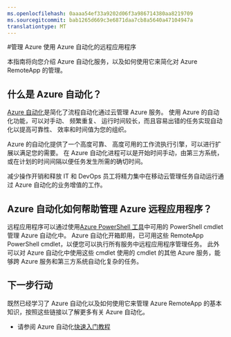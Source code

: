 ```yaml
---
ms.openlocfilehash: 0aaaa54ef33a9202d06f3a986714380aa8219709
ms.sourcegitcommit: bab1265d669c3e6871daa7cb8a5640a47104947a
translationtype: MT
---
```

<properties
    pageTitle="管理 Azure 使用 Azure 自动化的远程应用程序"
    description="了解如何使用 Azure 自动化服务管理 Azure 远程应用程序。"
    services="remoteapp, automation"
    documentationCenter=""
    authors="csand-msft"
    manager="eamono"
    editor=""/>

<tags
    ms.service="remoteapp"
    ms.workload="tbd"
    ms.tgt_pltfrm="na"
    ms.devlang="na"
    ms.topic="article"
    ms.date="06/23/2015"
    ms.author="csand"/>



#管理 Azure 使用 Azure 自动化的远程应用程序

本指南将向您介绍 Azure 自动化服务，以及如何使用它来简化对 Azure RemoteApp 的管理。

## 什么是 Azure 自动化？

[Azure 自动化](http://azure.microsoft.com/services/automation/)是简化了流程自动化通过云管理 Azure 服务。 使用 Azure 的自动化功能，可以对手动、 频繁重复、 运行时间较长，而且容易出错的任务实现自动化以提高可靠性、 效率和时间值为您的组织。

Azure 的自动化提供了一个高度可靠、 高度可用的工作流执行引擎，可以进行扩展以满足您的需要。 在 Azure 自动化进程可以是开始时间手动，由第三方系统，或在计划的时间间隔以便任务发生所需的确切时间。

减少操作开销和释放 IT 和 DevOps 员工将精力集中在移动云管理任务自动运行通过 Azure 自动化的业务增值的工作。


## Azure 自动化如何帮助管理 Azure 远程应用程序？

远程应用程序可以通过使用[Azure PowerShell 工具](https://msdn.microsoft.com/library/azure/jj156055.aspx)中可用的 PowerShell cmdlet 管理 Azure 自动化中。 Azure 自动化开箱即用，已可用这些 RemoteApp PowerShell cmdlet，以便您可以执行所有服务中远程应用程序管理任务。 此外可以对 Azure 自动化中使用这些 cmdlet 使用的 cmdlet 的其他 Azure 服务，能够跨 Azure 服务和第三方系统自动化复杂的任务。


## 下一步行动

既然已经学习了 Azure 自动化以及如何使用它来管理 Azure RemoteApp 的基本知识，按照这些链接以了解更多有关 Azure 自动化。

* 请参阅 Azure 自动化[快速入门教程](../automation-create-runbook-from-samples.md)
